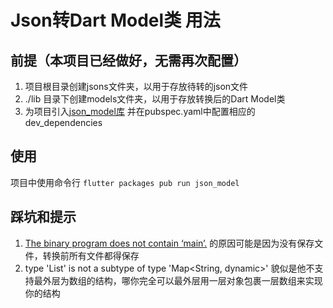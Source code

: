 # Json转Dart Model类 用法


## 前提（本项目已经做好，无需再次配置）
1. 项目根目录创建jsons文件夹，以用于存放待转的json文件
2. ./lib 目录下创建models文件夹，以用于存放转换后的Dart Model类
3. 为项目引入[json_model库](https://github.com/flutterchina/json_model/blob/master/README-ZH.md) 并在pubspec.yaml中配置相应的dev_dependencies

## 使用
项目中使用命令行 `flutter packages pub run json_model`

## 踩坑和提示
1. [The binary program does not contain ‘main’.](https://www.dart-china.org/t/topic/1176) 的原因可能是因为没有保存文件，转换前所有文件都得保存
2. type 'List<dynamic>' is not a subtype of type 'Map<String, dynamic>' 貌似是他不支持最外层为数组的结构，哪你完全可以最外层用一层对象包裹一层数组来实现你的结构